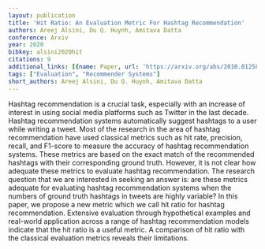 ```yaml
---
layout: publication
title: 'Hit Ratio: An Evaluation Metric For Hashtag Recommendation'
authors: Areej Alsini, Du Q. Huynh, Amitava Datta
conference: Arxiv
year: 2020
bibkey: alsini2020hit
citations: 9
additional_links: [{name: Paper, url: 'https://arxiv.org/abs/2010.01258'}]
tags: ["Evaluation", "Recommender Systems"]
short_authors: Areej Alsini, Du Q. Huynh, Amitava Datta
---
```

Hashtag recommendation is a crucial task, especially with an increase of
interest in using social media platforms such as Twitter in the last decade.
Hashtag recommendation systems automatically suggest hashtags to a user while
writing a tweet. Most of the research in the area of hashtag recommendation
have used classical metrics such as hit rate, precision, recall, and F1-score
to measure the accuracy of hashtag recommendation systems. These metrics are
based on the exact match of the recommended hashtags with their corresponding
ground truth. However, it is not clear how adequate these metrics to evaluate
hashtag recommendation. The research question that we are interested in seeking
an answer is: are these metrics adequate for evaluating hashtag recommendation
systems when the numbers of ground truth hashtags in tweets are highly
variable? In this paper, we propose a new metric which we call hit ratio for
hashtag recommendation. Extensive evaluation through hypothetical examples and
real-world application across a range of hashtag recommendation models indicate
that the hit ratio is a useful metric. A comparison of hit ratio with the
classical evaluation metrics reveals their limitations.